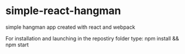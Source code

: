 # simple-react-hangman
simple hangman app created with react and webpack

For installation and launching in the repostiry folder type:
npm install && npm start
